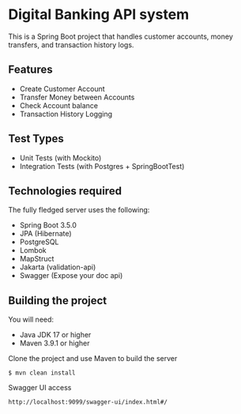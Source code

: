 # Digital Banking API system

This is a Spring Boot project that handles customer accounts, money transfers, and transaction history logs.

## Features

- Create Customer Account
- Transfer Money between Accounts
- Check Account balance
- Transaction History Logging

## Test Types

- Unit Tests (with Mockito)
- Integration Tests (with Postgres + SpringBootTest)

## Technologies required
The fully fledged server uses the following:

- Spring Boot 3.5.0
- JPA (Hibernate)
- PostgreSQL
- Lombok 
- MapStruct 
- Jakarta (validation-api)
- Swagger (Expose your doc api)

## Building the project
You will need:

*	Java JDK 17 or higher
*	Maven 3.9.1 or higher

Clone the project and use Maven to build the server

	$ mvn clean install

Swagger UI access

    http://localhost:9099/swagger-ui/index.html#/

